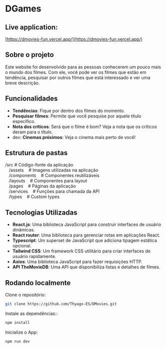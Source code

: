 # DGames

## Live application:

[https://dmovies-fun.vercel.app/](https://dmovies-fun.vercel.app/)

## Sobre o projeto

Este website foi desenvolvido para as pessoas conhecerem um pouco mais o mundo dos filmes.
Com ele, você pode ver os filmes que estão em tendência, pesquisar por outros filmes que está interessado e ver uma breve descrição.

## Funcionalidades

-  **Tendências**: Fique por dentro dos filmes do momento.
-  **Pesquisar filmes**: Permite que você pesquise por aquele título específico.
-  **Nota dos críticos**: Será que o filme é bom? Veja a nota que os críticos deram para o título.
-  dev: **Cinemas próximos**: Veja o cinema mais perto de você!

## Estrutura de pastas

/src # Código-fonte da aplicação  
&nbsp;&nbsp; /assets &nbsp;&nbsp; # Imagens utilizadas na aplicação  
&nbsp;&nbsp; /components &nbsp;&nbsp; # Componentes reutilizáveis  
&nbsp;&nbsp; /layouts &nbsp;&nbsp; # Componentes para layout  
&nbsp;&nbsp; /pages &nbsp;&nbsp; # Páginas da aplicação  
&nbsp;&nbsp; /services &nbsp;&nbsp; # Funções para chamada da API  
&nbsp;&nbsp; /types &nbsp;&nbsp; # Custom types

## Tecnologias Utilizadas

-  **React.js**: Uma biblioteca JavaScript para construir interfaces de usuário dinâmicas.
-  **React router**: Uma biblioteca para gerenciar rotas em aplicações React.
-  **Typescript**: Um superset de JavaScript que adiciona tipagem estática opcional.
-  **Tailwind CSS**: Um framework CSS utilitário para criar interfaces de usuário rapidamente.
-  **Axios**: Uma biblioteca JavaScript para fazer requisições HTTP.
-  **API TheMovieDB**: Uma API que disponibiliza listas e detalhes de filmes.

## Rodando localmente

Clone o repositório:

```bash
git clone https://github.com/Thyago-ES/DMovies.git
```

Instale as dependências::

```bash
npm install
```

Inicialize o App:

```bash
npm run dev
```
